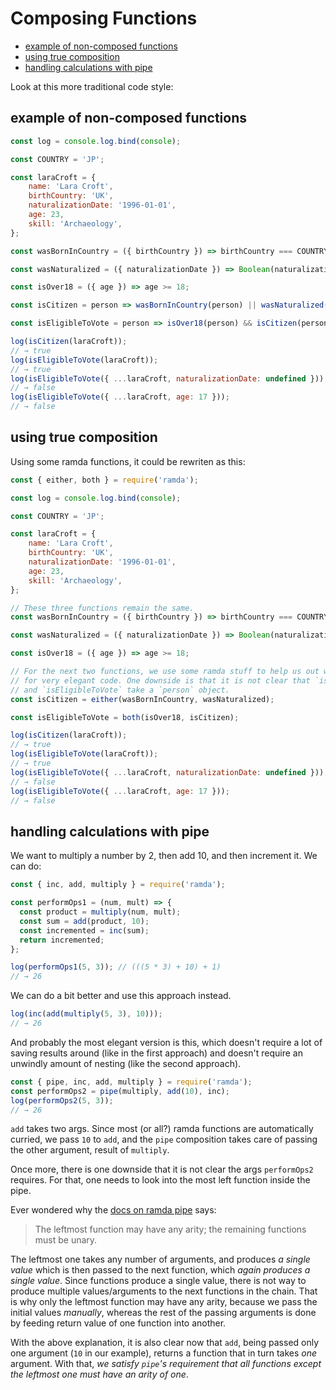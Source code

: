# Composing Functions

- [example of non-composed functions](#example-of-non-composed-functions)
- [using true composition](#using-true-composition)
- [handling calculations with pipe](#handling-calculations-with-pipe)


Look at this more traditional code style:

## example of non-composed functions

```js
const log = console.log.bind(console);

const COUNTRY = 'JP';

const laraCroft = {
    name: 'Lara Croft',
    birthCountry: 'UK',
    naturalizationDate: '1996-01-01',
    age: 23,
    skill: 'Archaeology',
};

const wasBornInCountry = ({ birthCountry }) => birthCountry === COUNTRY;

const wasNaturalized = ({ naturalizationDate }) => Boolean(naturalizationDate);

const isOver18 = ({ age }) => age >= 18;

const isCitizen = person => wasBornInCountry(person) || wasNaturalized(person);

const isEligibleToVote = person => isOver18(person) && isCitizen(person);

log(isCitizen(laraCroft));
// → true
log(isEligibleToVote(laraCroft));
// → true
log(isEligibleToVote({ ...laraCroft, naturalizationDate: undefined }));
// → false
log(isEligibleToVote({ ...laraCroft, age: 17 }));
// → false
```

## using true composition

Using some ramda functions, it could be rewriten as this:

```js
const { either, both } = require('ramda');

const log = console.log.bind(console);

const COUNTRY = 'JP';

const laraCroft = {
    name: 'Lara Croft',
    birthCountry: 'UK',
    naturalizationDate: '1996-01-01',
    age: 23,
    skill: 'Archaeology',
};

// These three functions remain the same.
const wasBornInCountry = ({ birthCountry }) => birthCountry === COUNTRY;

const wasNaturalized = ({ naturalizationDate }) => Boolean(naturalizationDate);

const isOver18 = ({ age }) => age >= 18;

// For the next two functions, we use some ramda stuff to help us out wich makes
// for very elegant code. One downside is that it is not clear that `isCitizen`
// and `isEligibleToVote` take a `person` object.
const isCitizen = either(wasBornInCountry, wasNaturalized);

const isEligibleToVote = both(isOver18, isCitizen);

log(isCitizen(laraCroft));
// → true
log(isEligibleToVote(laraCroft));
// → true
log(isEligibleToVote({ ...laraCroft, naturalizationDate: undefined }));
// → false
log(isEligibleToVote({ ...laraCroft, age: 17 }));
// → false
```

## handling calculations with pipe

We want to multiply a number by 2, then add 10, and then increment it. We can do:

```js
const { inc, add, multiply } = require('ramda');

const performOps1 = (num, mult) => {
  const product = multiply(num, mult);
  const sum = add(product, 10);
  const incremented = inc(sum);
  return incremented;
};

log(performOps1(5, 3)); // (((5 * 3) + 10) + 1)
// → 26
```

We can do a bit better and use this approach instead.

```js
log(inc(add(multiply(5, 3), 10)));
// → 26
```

And probably the most elegant version is this, which doesn't require a lot of saving results around (like in the first approach) and doesn't require an unwindly amount of nesting (like the second approach).

```js
const { pipe, inc, add, multiply } = require('ramda');
const performOps2 = pipe(multiply, add(10), inc);
log(performOps2(5, 3));
// → 26
```

`add` takes two args. Since most (or all?) ramda functions are automatically curried, we pass `10` to `add`, and the `pipe` composition takes care of passing the other argument, result of `multiply`.

Once more, there is one downside that it is not clear the args `performOps2` requires. For that, one needs to look into the most left function inside the pipe.

Ever wondered why the [docs on ramda pipe](https://ramdajs.com/docs/#pipe) says:

> The leftmost function may have any arity; the remaining functions must be unary.

The leftmost one takes any number of arguments, and produces _a single value_ which is then passed to the next function, which _again produces a single value_. Since functions produce a single value, there is not way to produce multiple values/arguments to the next functions in the chain. That is why only the leftmost function may have any arity, because we pass the initial values _manually_, whereas the rest of the passing arguments is done by feeding return value of one function into another.

With the above explanation, it is also clear now that `add`, being passed only one argument (`10` in our example), returns a function that in turn takes _one_ argument. With that, _we satisfy `pipe`'s requirement that all functions except the leftmost one must have an arity of one_.

